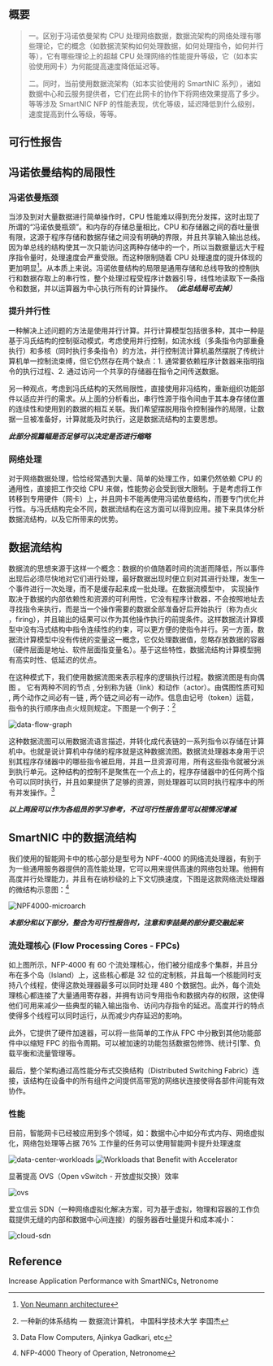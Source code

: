 ## 概要

> 一。区别于冯诺依曼架构 CPU 处理网络数据，数据流架构的网络处理有哪些理论，它的概念（如数据流架构如何处理数据，如何处理指令，如何并行等），它有哪些理论上的超越 CPU 处理网络的性能提升等级，它（如本实验使用网卡）为何能提高速度降低延迟等。
>
> 二。同时，当前使用数据流架构（如本实验使用的 SmartNIC 系列），诸如数据中心和云服务提供者，它们在此网卡的协作下将网络效果提高了多少。等等涉及 SmartNIC NFP 的性能表现，优化等级，延迟降低到什么级别，速度提高到什么等级，等等。

## 可行性报告

## 冯诺依曼结构的局限性

### 冯诺依曼瓶颈

当涉及到对大量数据进行简单操作时，CPU 性能难以得到充分发挥，这时出现了所谓的“冯诺依曼瓶颈”。和内存的存储总量相比，CPU 和存储器之间的吞吐量很有限，这源于程序存储和数据存储之间没有明确的界限，并且共享输入输出总线。因为单总线的结构使其一次只能访问这两种存储中的一个，所以当数据量远大于程序指令量时，处理速度会严重受限。而这种限制随着 CPU 处理速度的提升体现的更加明显[^1]。从本质上来说。冯诺依曼结构的局限是通用存储和总线导致的控制执行和数据存取上的串行性，整个处理过程受程序计数器引导，线性地读取下一条指令和数据，并以运算器为中心执行所有的计算操作。***（此总结局可去掉）***

### 提升并行性

一种解决上述问题的方法是使用并行计算。并行计算模型包括很多种，其中一种是基于冯氏结构的控制驱动模式，考虑使用并行控制，如流水线（多条指令内部重叠执行）和多核（同时执行多条指令）的方法，并行控制流计算机虽然摆脱了传统计算机单一控制流束缚，但它仍然存在两个缺点：1. 通常要依赖程序计数器来指明指令的执行过程、2. 通过访问一个共享的存储器在指令之间传送数据。

另一种观点，考虑到冯氏结构的天然局限性，直接使用非冯结构，重新组织功能部件以适应并行的需求。从上面的分析看出，串行性源于指令间由于其本身存储位置的连续性和使用到的数据的相互关联。我们希望摆脱用指令控制操作的局限，让数据一旦被准备好，计算就能及时执行，这是数据流结构的主要思想。

***此部分视篇幅是否足够可以决定是否进行缩略***

### 网络处理

对于网络数据处理，恰恰经常遇到大量、简单的处理工作，如果仍然依赖 CPU 的通用性，直接把工作交给 CPU 来做，性能势必会受到很大限制。于是考虑将工作转移到专用硬件（网卡）上，并且网卡不能再使用冯诺依曼结构，而要专门优化并行性。与冯氏结构完全不同，数据流结构在这方面可以得到应用。接下来具体分析数据流结构，以及它所带来的优势。


## 数据流结构

数据流的思想来源于这样一个概念：数据的价值随着时间的流逝而降低，所以事件出现后必须尽快地对它们进行处理，最好数据出现时便立刻对其进行处理，发生一个事件进行一次处理，而不是缓存起来成一批处理。在数据流模型中， 实现操作取决于数据的内部依赖性和资源的可利用性，它没有程序计数器，不会按照地址去寻找指令来执行，而是当一个操作需要的数据全部准备好后开始执行（称为点火 ，firing），并且输出的结果可以作为其他操作执行的前提条件。这样数据流计算模型中没有冯式结构中指令连续性的约束，可以更方便的使指令并行。另一方面，数据流计算模型中没有传统的变量这一概念，它仅处理数据值，忽略存放数据的容器（硬件层面是地址、软件层面指变量名）。基于这些特性，数据流结构计算模型拥有高实时性、低延迟的优点。

在这种模式下，我们使用数据流图来表示程序的逻辑执行过程。数据流图是有向偶图 。 它有两种不同的节点 , 分别称为链（link）和动作（actor）。由偶图性质可知 , 两个动作之间必有一链 , 两个链之间必有一动作。信息由记号（token）运载，指令的执行顺序由点火规则规定。下图是一个例子：[^2]

![data-flow-graph](feasibility.assets/data-flow-graph.jpg)

这种数据流图可以用数据流语言描述，并转化成代表链的一系列指令以存储在计算机中。也就是说计算机中存储的程序就是这种数据流图。数据流处理器本身用于识别其程序存储器中的哪些指令被启用，并且一旦资源可用，所有这些指令就被分派到执行单元。这种结构的控制不是聚焦在一个点上的，程序存储器中的任何两个指令可以同时执行，并且如果提供了足够的资源，则处理器可以同时执行程序中的所有并发操作。[^3]

***以上两段可以作为各组员的学习参考，不过可行性报告里可以视情况增减***

## SmartNIC 中的数据流结构

我们使用的智能网卡中的核心部分是型号为 NPF-4000 的网络流处理器，有别于为一些通用服务器提供的高性能处理，它可以用来提供高速的网络包处理。他拥有高度并行处理能力，并且有在纳秒级的上下文切换速度，下图是这款网络流处理器的微结构示意图：[^4]

![NPF4000-microarch](feasibility.assets/NPF4000-microarch.jpg)

***本部分和以下部分，整合为可行性报告时，注意和李喆昊的部分要交融起来***

### 流处理核心 (Flow Processing Cores - FPCs)

如上图所示，NFP-4000 有 60 个流处理核心，他们被分组成多个集群，并且分布在多个岛（Island）上，这些核心都是 32 位的定制核，并且每一个核能同时支持八个线程，使得这款处理器最多可以同时处理 480 个数据包。此外，每个流处理核心都连接了大量通用寄存器，并拥有访问专用指令和数据内存的权限，这使得他们可用来减少一些典型的输入输出指令、访问内存指令的延迟。高度并行的特点使得多个线程可以同时运行，从而减少内存延迟的影响。

此外，它提供了硬件加速器，可以将一些简单的工作从 FPC 中分散到其他功能部件中以缩短 FPC 的指令周期。可以被加速的功能包括数据包修饰、统计引擎、负载平衡和流量管理等。

最后，整个架构通过高性能分布式交换结构（Distributed Switching Fabric）连接，该结构在设备中的所有组件之间提供高带宽的网络状连接使得各部件间能有效协作。

### 性能

目前，智能网卡已经被应用到多个领域，如：数据中心中如分布式内存、网络虚拟化，网络包处理等占据 76% 工作量的任务可以使用智能网卡提升处理速度

![data-center-workloads](feasibility.assets/data-center-workloads.jpg)
![Workloads that Benefit with Accelerator](feasibility.assets/benefit-with-accelerator.jpg)

显著提高 OVS（Open vSwitch - 开放虚拟交换）效率

![ovs](feasibility.assets/ovs.jpg)

爱立信云 SDN（一种网络虚拟化解决方案，可为基于虚拟，物理和容器的工作负载提供无缝的内部和数据中心间连接）的服务器吞吐量提升和成本减小：

![cloud-sdn](feasibility.assets/cloud-sdn.jpg)

## Reference

[^1]:[Von Neumann architecture](https://en.wikipedia.org/wiki/Von_Neumann_architecture#Design_limitations)
[^2]: 一种新的体系结构 — 数据流计算机， 中国科学技术大学 李国杰  

[^3]:Data Flow Computers, Ajinkya Gadkari, etc  

[^4]: NFP-4000 Theory of Operation,  Netronome

Increase Application Performance with SmartNICs,  Netronome